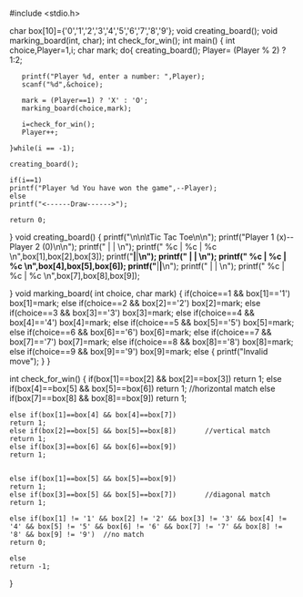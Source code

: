 #include <stdio.h>

char box[10]={'0','1','2','3','4','5','6','7','8','9'};
void creating_board();
void marking_board(int, char);
int check_for_win();
int main()
{
    int choice,Player=1,i;
    char mark;
    do{
       creating_board(); 
       Player= (Player % 2) ? 1:2;
       
       printf("Player %d, enter a number: ",Player);
       scanf("%d",&choice);
       
       mark = (Player==1) ? 'X' : 'O';
       marking_board(choice,mark);
       
       i=check_for_win();
       Player++;
       
    }while(i == -1);
    
    creating_board();
    
    if(i==1)
    printf("Player %d You have won the game",--Player);
    else
    printf("<------Draw------>");
    
    return 0;
}
void creating_board()
{
    printf("\n\n\tTic Tac Toe\n\n");
    printf("Player 1 (x)-- Player 2 (0)\n\n");
    printf("    |    |     \n");
    printf(" %c  | %c  | %c  \n",box[1],box[2],box[3]);
    printf("____|____|____\n");
    printf("    |    |     \n");
    printf(" %c  | %c  | %c  \n",box[4],box[5],box[6]);
    printf("____|____|____\n");
    printf("    |    |     \n");
    printf(" %c  | %c  | %c  \n",box[7],box[8],box[9]);
    
    
    
   
    
}
void marking_board( int choice, char mark)
{
    if(choice==1 && box[1]=='1')
    box[1]=mark;
    else if(choice==2 && box[2]=='2')
    box[2]=mark;
    else if(choice==3 && box[3]=='3')
    box[3]=mark;
    else if(choice==4 && box[4]=='4')
    box[4]=mark;
    else if(choice==5 && box[5]=='5')
    box[5]=mark;
    else if(choice==6 && box[6]=='6')
    box[6]=mark;
    else if(choice==7 && box[7]=='7')
    box[7]=mark;
    else if(choice==8 && box[8]=='8')
    box[8]=mark;
    else if(choice==9 && box[9]=='9')
    box[9]=mark;
    else
    {
       printf("Invalid move"); 
    }
}

int check_for_win()
{
    if(box[1]==box[2] && box[2]==box[3])
    return 1;
    else if(box[4]==box[5] && box[5]==box[6])
    return 1;                                       //horizontal match
    else if(box[7]==box[8] && box[8]==box[9])
    return 1;
    
    else if(box[1]==box[4] && box[4]==box[7])
    return 1;
    else if(box[2]==box[5] && box[5]==box[8])       //vertical match
    return 1;
    else if(box[3]==box[6] && box[6]==box[9])
    return 1;
    
    
    else if(box[1]==box[5] && box[5]==box[9])
    return 1;
    else if(box[3]==box[5] && box[5]==box[7])       //diagonal match
    return 1;
    
    else if(box[1] != '1' && box[2] != '2' && box[3] != '3' && box[4] != '4' && box[5] != '5' && box[6] != '6' && box[7] != '7' && box[8] != '8' && box[9] != '9')  //no match
    return 0;
    
    else
    return -1;
}
